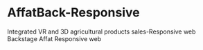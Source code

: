 # AffatBack-Responsive 
Integrated VR and 3D agricultural products sales-Responsive web
Backstage Affat Responsive web 
